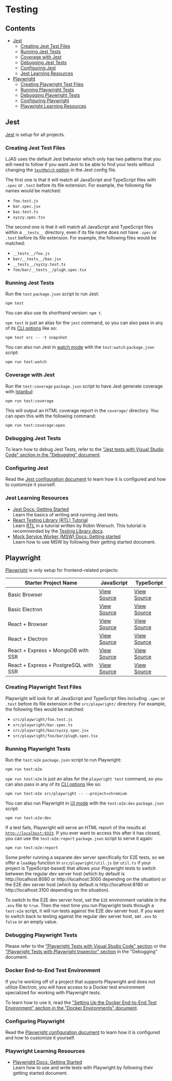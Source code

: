 # Testing

## Contents

-   [Jest](#jest)
    -   [Creating Jest Test Files](#creating-jest-test-files)
    -   [Running Jest Tests](#running-jest-tests)
    -   [Coverage with Jest](#coverage-with-jest)
    -   [Debugging Jest Tests](#debugging-jest-tests)
    -   [Configuring Jest](#configuring-jest)
    -   [Jest Learning Resources](#jest-learning-resources)
-   [Playwright](#playwright)
    -   [Creating Playwright Test Files](#creating-playwright-test-files)
    -   [Running Playwright Tests](#running-playwright-tests)
    -   [Debugging Playwright Tests](#debugging-playwright-tests)
    -   [Configuring Playwright](#configuring-playwright)
    -   [Playwright Learning Resources](#playwright-learning-resources)

## Jest

[Jest](https://jestjs.io) is setup for all projects.

### Creating Jest Test Files

LJAS uses the default Jest behavior which only has two patterns that you will need to follow if you want Jest to be able to find your tests without changing the [`testMatch` option](https://jestjs.io/docs/configuration#testmatch-arraystring) in the Jest config file.

The first one is that it will match all JavaScript and TypeScript files with `.spec` or `.test` before its file extension. For example, the following file names would be matched:

-   `foo.test.js`
-   `bar.spec.jsx`
-   `baz.test.ts`
-   `xyzzy.spec.tsx`

The second one is that it will match all JavaScript and TypeScript files within a `__tests__` directory, even if its file name does not have `.spec` or `.test` before its file extension. For example, the following files would be matched:

-   `__tests__/foo.js`
-   `bar/__tests__/baz.jsx`
-   `__tests__/xyzzy.test.ts`
-   `foo/bar/__tests__/plugh.spec.tsx`

### Running Jest Tests

Run the `test` `package.json` script to run Jest:

```console
npm test
```

You can also use its shorthand version: `npm t`.

`npm test` is just an alias for the `jest` command, so you can also pass in any of its [CLI options](https://jestjs.io/docs/cli) like so:

```console
npm test src -- -t snapshot
```

You can also run Jest in [watch mode](https://jestjs.io/docs/cli#--watch) with the `test:watch` `package.json` script:

```console
npm run test:watch
```

### Coverage with Jest

Run the `test:coverage` `package.json` script to have Jest generate coverage with [Istanbul](https://istanbul.js.org):

```console
npm run test:coverage
```

This will output an HTML coverage report in the `coverage/` directory. You can open this with the following command:

```console
npm run test:coverage:open
```

### Debugging Jest Tests

To learn how to debug Jest Tests, refer to the ["Jest tests with Visual Studio Code" section in the "Debugging" document](./debugging.md#jest-tests-with-visual-studio-code).

### Configuring Jest

Read the [Jest configuration document](../configuration/jest.md) to learn how it is configured and how to customize it yourself.

### Jest Learning Resources

-   [Jest Docs: Getting Started](https://jestjs.io/docs/getting-started)  
    Learn the basics of writing and running Jest tests.
-   [React Testing Library (RTL) Tutorial](https://robinwieruch.de/react-testing-library)  
     Learn [RTL](https://testing-library.com/docs/react-testing-library/intro) in a tutorial written by Robin Wieruch. This tutorial is recommended by the [Testing Library docs](https://testing-library.com/docs/react-testing-library/intro#tutorials).
-   [Mock Service Worker (MSW) Docs: Getting started](https://mswjs.io/docs/getting-started)  
     Learn how to use MSW by following their getting started document.

## Playwright

[Playwright](https://playwright.dev) is only setup for frontend-related projects:

| Starter Project Name                  | JavaScript                                                                                                        | TypeScript                                                                                                           |
| ------------------------------------- | ----------------------------------------------------------------------------------------------------------------- | -------------------------------------------------------------------------------------------------------------------- |
| Basic Browser                         | [View Source](https://github.com/mattlean/lean-js-app-starter/tree/v1.0.0-rc/starters/basic-browser)              | [View Source](https://github.com/mattlean/lean-js-app-starter/tree/v1.0.0-rc/starters/basic-browser-ts)              |
| Basic Electron                        | [View Source](https://github.com/mattlean/lean-js-app-starter/tree/v1.0.0-rc/starters/basic-electron)             | [View Source](https://github.com/mattlean/lean-js-app-starter/tree/v1.0.0-rc/starters/basic-electron-ts)             |
| React + Browser                       | [View Source](https://github.com/mattlean/lean-js-app-starter/tree/v1.0.0-rc/starters/react-browser)              | [View Source](https://github.com/mattlean/lean-js-app-starter/tree/v1.0.0-rc/starters/react-browser-ts)              |
| React + Electron                      | [View Source](https://github.com/mattlean/lean-js-app-starter/tree/v1.0.0-rc/starters/react-electron)             | [View Source](https://github.com/mattlean/lean-js-app-starter/tree/v1.0.0-rc/starters/react-electron-ts)             |
| React + Express + MongoDB with SSR    | [View Source](https://github.com/mattlean/lean-js-app-starter/tree/v1.0.0-rc/starters/react-express-mongo-ssr)    | [View Source](https://github.com/mattlean/lean-js-app-starter/tree/v1.0.0-rc/starters/react-express-mongo-ssr-ts)    |
| React + Express + PostgreSQL with SSR | [View Source](https://github.com/mattlean/lean-js-app-starter/tree/v1.0.0-rc/starters/react-express-postgres-ssr) | [View Source](https://github.com/mattlean/lean-js-app-starter/tree/v1.0.0-rc/starters/react-express-postgres-ssr-ts) |

### Creating Playwright Test Files

Playwright will look for all JavaScript and TypeScript files including `.spec` or `.test` before its file extension in the `src/playwright/` directory. For example, the following files would be matched:

-   `src/playwright/foo.test.js`
-   `src/playwright/bar.spec.ts`
-   `src/playwright/baz/xyzzy.spec.jsx`
-   `src/playwright/foo/bar/plugh.spec.tsx`

### Running Playwright Tests

Run the `test:e2e` `package.json` script to run Playwright:

```console
npm run test:e2e
```

`npm run test:e2e` is just an alias for the `playwright test` command, so you can also pass in any of its [CLI options](https://playwright.dev/docs/test-cli) like so:

```console
npm run test:e2e src/playwright -- --project=chromium
```

You can also run Playwright in [UI mode](https://playwright.dev/docs/test-ui-mode) with the `test:e2e:dev` `package.json` script:

```console
npm run test:e2e:dev
```

If a test fails, Playwright will serve an HTML report of the results at [`http://localhost:9323`](http://localhost:9323). If you ever want to access this after it has closed, you can use the `test:e2e:report` `package.json` script to serve it again:

```console
npm run test:e2e:report
```

Some prefer running a separate dev server specifically for E2E tests, so we offer a `loadApp` function in `src/playwright/util.js` (or `util.ts` if your project is TypeScript-based) that allows your Playwright tests to switch between the regular dev server host (which by default is http://localhost:8080 or http://localhost:3000 depending on the situation) or the E2E dev server host (which by default is http://localhost:8180 or http://localhost:3100 depending on the situation).

To switch to the E2E dev server host, set the `E2E` environment variable in the `.env` file to `true`. Then the next time you run Playwright tests through a `test:e2e` script, it will run tests against the E2E dev server host. If you want to switch back to testing against the regular dev server host, set `.env` to `false` or an empty value.

### Debugging Playwright Tests

Please refer to the ["Playwright Tests with Visual Studio Code" section](./debugging.md#playwright-tests-with-visual-studio-code) or the ["Playwright Tests with Playwright Inspector" section](./debugging.md#playwright-tests-with-playwright-inspector) in the "Debugging" document.

### Docker End-to-End Test Environment

If you're working off of a project that supports Playwright and does not utilize Electron, you will have access to a Docker test environment specialized for working with Playwright tests.

To learn how to use it, read the ["Setting Up the Docker End-to-End Test Environment" section in the "Docker Environments" document](../developing/docker-environments.md#setting-up-the-docker-end-to-end-test-environment).

### Configuring Playwright

Read the [Playwright configuration document](../configuration/playwright.md) to learn how it is configured and how to customize it yourself.

### Playwright Learning Resources

-   [Playwright Docs: Getting Started](https://playwright.dev/docs/intro)  
    Learn how to use and write tests with Playwright by following their getting started document.
